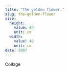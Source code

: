 ```yaml
---
title: "The golden flower."
slug: the-golden-flower
size:
  height:
    value: 40
    unit: cm
  width:
    value: 40
    unit: cm
date: 2007
---
```


Collage
